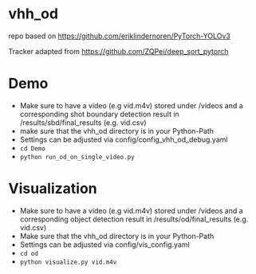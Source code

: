 # vhh_od

repo based on https://github.com/eriklindernoren/PyTorch-YOLOv3

Tracker adapted from https://github.com/ZQPei/deep_sort_pytorch

# Demo #

* Make sure to have a video (e.g vid.m4v) stored under /videos and a corresponding shot boundary detection result in /results/sbd/final_results (e.g. vid.csv)
* make sure that the vhh_od directory is in your Python-Path
* Settings can be adjusted via config/config_vhh_od_debug.yaml
* ```cd Demo```
* ```python run_od_on_single_video.py```

# Visualization #

* Make sure to have a video (e.g vid.m4v) stored under /videos and a corresponding object detection result in /results/od/final_results (e.g. vid.csv)
* Make sure that the vhh_od directory is in your Python-Path
* Settings can be adjusted via config/vis_config.yaml
* ```cd od```
* ```python visualize.py vid.m4v```